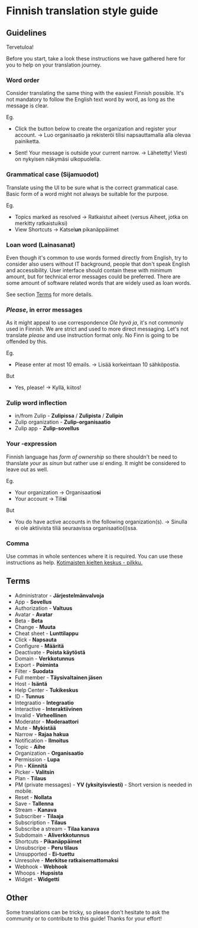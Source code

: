# Finnish translation style guide

## Guidelines

Tervetuloa!

Before you start, take a look these instructions we have gathered here
for you to help on your translation journey.

### Word order

Consider translating the same thing with the easiest Finnish possible.
It's not mandatory to follow the English text word by word, as long as
the message is clear.

Eg.

- Click the button below to create the organization and register your
  account. -> Luo organisaatio ja rekisteröi tilisi napsauttamalla
  alla olevaa painiketta.

- Sent! Your message is outside your current narrow. -> Lähetetty!
  Viesti on nykyisen näkymäsi ulkopuolella.

### Grammatical case (Sijamuodot)

Translate using the UI to be sure what is the correct grammatical
case. Basic form of a word might not always be suitable for the
purpose.

Eg.

- Topics marked as resolved -> Ratkaistut aiheet (versus Aiheet, jotka on merkitty ratkaistuiksi)
- View Shortcuts -> Katsel**un** pikanäppäimet

### Loan word (Lainasanat)

Even though it's common to use words formed directly from English, try
to consider also users without IT background, people that don't speak
English and accessibility. User interface should contain these with
minimum amount, but for technical error messages could be preferred.
There are some amount of software related words that are widely used
as loan words.

See section [Terms](#terms) for more details.

### **_Please_**, in error messages

As it might appeal to use correspondence _Ole hyvä ja_, it's not
commonly used in Finnish. We are strict and used to more direct
messaging. Let's not translate _please_ and use instruction format
only. No Finn is going to be offended by this.

Eg.

- Please enter at most 10 emails. -> Lisää korkeintaan 10 sähköpostia.

But

- Yes, please! -> Kyllä, kiitos!

### Zulip word inflection

- in/from Zulip - **Zulipissa** / **Zulipista** / **Zulipin**
- Zulip organization - **Zulip-organisaatio**
- Zulip app - **Zulip-sovellus**

### Your -expression

Finnish language has _form of ownership_ so there shouldn't be need to
thanslate _your_ as _sinun_ but rather use _si_ ending. It might be
considered to leave out as well.

Eg.

- Your organization -> Organisaatio**si**
- Your account -> Tili**si**

But

- You do have active accounts in the following organization(s). ->
  Sinulla ei ole aktiivista tiliä seuraavissa organisaatio(i)ssa.

### Comma

Use commas in whole sentences where it is required. You can use these instructions as help.
[Kotimaisten kielten keskus - pilkku.](http://www.kielitoimistonohjepankki.fi/haku/pilkku/ohje/86)

## Terms

- Administrator - **Järjestelmänvalvoja**
- App - **Sovellus**
- Authorization - **Valtuus**
- Avatar - **Avatar**
- Beta - **Beta**
- Change - **Muuta**
- Cheat sheet - **Lunttilappu**
- Click - **Napsauta**
- Configure - **Määritä**
- Deactivate - **Poista käytöstä**
- Domain - **Verkkotunnus**
- Export - **Poiminta**
- Filter - **Suodata**
- Full member - **Täysivaltainen jäsen**
- Host - **Isäntä**
- Help Center - **Tukikeskus**
- ID - **Tunnus**
- Integraatio - **Integraatio**
- Interactive - **Interaktiivinen**
- Invalid - **Virheellinen**
- Moderator - **Moderaattori**
- Mute - **Mykistää**
- Narrow - **Rajaa hakua**
- Notification - **Ilmoitus**
- Topic - **Aihe**
- Organization - **Organisaatio**
- Permission - **Lupa**
- Pin - **Kiinnitä**
- Picker - **Valitsin**
- Plan - **Tilaus**
- PM (private messages) - **YV (yksityisviesti)** - Short version is needed in mobile.
- Reset - **Nollata**
- Save - **Tallenna**
- Stream - **Kanava**
- Subscriber - **Tilaaja**
- Subscription - **Tilaus**
- Subscribe a stream - **Tilaa kanava**
- Subdomain - **Aliverkkotunnus**
- Shortcuts - **Pikanäppäimet**
- Unsubscripe - **Peru tilaus**
- Unsupported - **Ei-tuettu**
- Unresolve - **Merkitse ratkaisemattomaksi**
- Webhook - **Webhook**
- Whoops - **Hupsista**
- Widget - **Widgetti**

## Other

Some translations can be tricky, so please don't hesitate to ask the
community or to contribute to this guide! Thanks for your effort!
